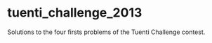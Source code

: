 tuenti_challenge_2013
=====================

Solutions to the four firsts problems of the Tuenti Challenge contest.
